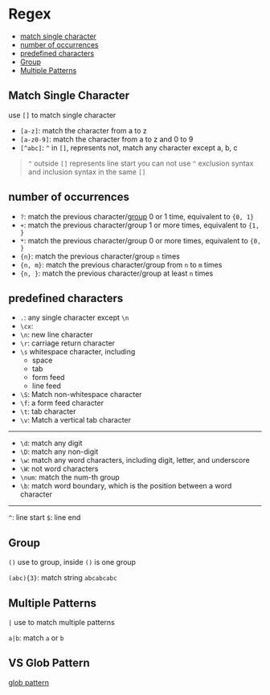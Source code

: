 # Regex

* [match single character](#match-single-character)
* [number of occurrences](#number-of-occurrences)
* [predefined characters](#predefined-characters)
* [Group](#group)
* [Multiple Patterns](#multiple-patterns)

## Match Single Character

use `[]` to match single character

- `[a-z]`: match the character from a to z
- `[a-z0-9]`: match the character from a to z and 0 to 9
- `[^abc]`: `^` in `[]`, represents not, match any character except a, b, c

> `^` outside `[]` represents line start
> you can not use `^` exclusion syntax and inclusion syntax in the same `[]`

## number of occurrences

- `?`: match the previous character/[group](#group) 0 or 1 time, equivalent to `{0, 1}`
- `+`: match the previous character/group 1 or more times, equivalent to `{1, }`
- `*`: match the previous character/group 0 or more times, equivalent to `{0, }`
- `{n}`: match the previous character/group `n` times
- `{n, m}`: match the previous character/group from `n` to `m` times
- `{n, }`: match the previous character/group at least `n` times

## predefined characters

- `.`: any single character except `\n`
- `\cx`:
- `\n`: new line character
- `\r`: carriage return character
- `\s` whitespace character, including
  - space
  - tab
  - form feed
  - line feed
- `\S`: Match non-whitespace character
- `\f`: a form feed character
- `\t`: tab character
- `\v`: Match a vertical tab character

***

- `\d`: match any digit
- `\D`: match any non-digit
- `\w`: match any word characters, including digit, letter, and underscore
- `\W`: not word characters
- `\num`: match the num-th group
- `\b`: match word boundary, which is the position between a word character

***

`^`: line start
`$`: line end

## Group

`()` use to group, inside `()` is one group

`(abc){3}`: match string `abcabcabc`

## Multiple Patterns

`|` use to match multiple patterns

`a|b`: match `a` or `b`

## VS Glob Pattern

[glob pattern](glob-pattern.md)

